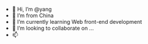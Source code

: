 - 👋 Hi, I’m @yang
- 👀 I’m from China
- 🌱 I’m currently learning Web front-end development
- 💞️ I’m looking to collaborate on ...
- 📫 

<!---
wdszdy/wdszdy is a ✨ special ✨ repository because its `README.md` (this file) appears on your GitHub profile.
You can click the Preview link to take a look at your changes.
--->
